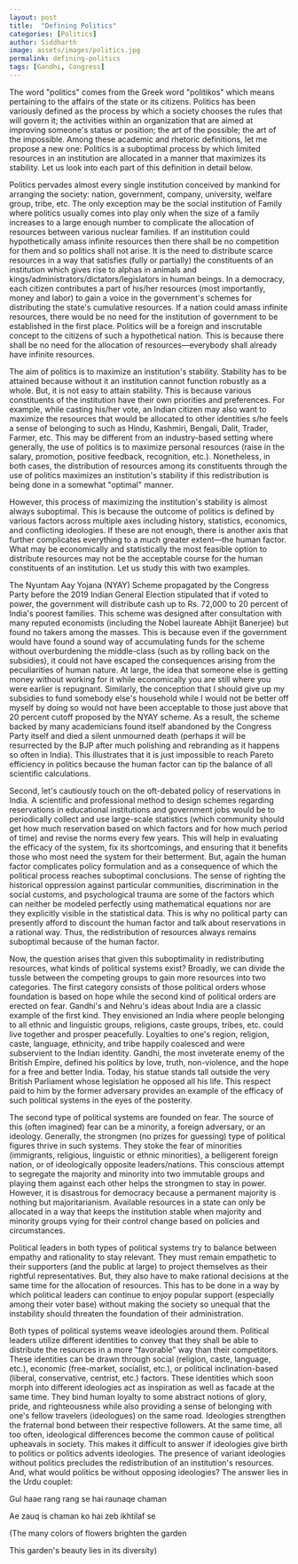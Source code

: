 ```yaml
---
layout: post
title:  "Defining Politics"
categories: [Politics]
author: Siddharth
image: assets/images/politics.jpg
permalink: defining-politics
tags: [Gandhi, Congress]
---
```

The word "politics" comes from the Greek word "politikos" which means pertaining to the affairs of the state or its citizens. Politics has been variously defined as the process by which a society chooses the rules that will govern it; the activities within an organization that are aimed at improving someone's status or position; the art of the possible; the art of the impossible. Among these academic and rhetoric definitions, let me propose a new one: Politics is a suboptimal process by which limited resources in an institution are allocated in a manner that maximizes its stability. Let us look into each part of this definition in detail below.

Politics pervades almost every single institution conceived by mankind for arranging the society: nation, government, company, university, welfare group, tribe, etc. The only exception may be the social institution of Family where politics usually comes into play only when the size of a family increases to a large enough number to complicate the allocation of resources between various nuclear families. If an institution could hypothetically amass infinite resources then there shall be no competition for them and so politics shall not arise. It is the need to distribute scarce resources in a way that satisfies (fully or partially) the constituents of an institution which gives rise to alphas in animals and kings/administrators/dictators/legislators in human beings. In a democracy, each citizen contributes a part of his/her resources (most importantly, money and labor) to gain a voice in the government's schemes for distributing the state's cumulative resources. If a nation could amass infinite resources, there would be no need for the institution of government to be established in the first place. Politics will be a foreign and inscrutable concept to the citizens of such a hypothetical nation. This is because there shall be no need for the allocation of resources—everybody shall already have infinite resources.

The aim of politics is to maximize an institution's stability. Stability has to be attained because without it an institution cannot function robustly as a whole. But, it is not easy to attain stability. This is because various constituents of the institution have their own priorities and preferences. For example, while casting his/her vote, an Indian citizen may also want to maximize the resources that would be allocated to other identities s/he feels a sense of belonging to such as Hindu, Kashmiri, Bengali, Dalit, Trader, Farmer, etc. This may be different from an industry-based setting where generally, the use of politics is to maximize personal resources (raise in the salary, promotion, positive feedback, recognition, etc.). Nonetheless, in both cases, the distribution of resources among its constituents through the use of politics maximizes an institution's stability if this redistribution is being done in a somewhat "optimal" manner.

However, this process of maximizing the institution's stability is almost always suboptimal. This is because the outcome of politics is defined by various factors across multiple axes including history, statistics, economics, and conflicting ideologies. If these are not enough, there is another axis that further complicates everything to a much greater extent—the human factor. What may be economically and statistically the most feasible option to distribute resources may not be the acceptable course for the human constituents of an institution. Let us study this with two examples.

The Nyuntam Aay Yojana (NYAY) Scheme propagated by the Congress Party before the 2019 Indian General Election stipulated that if voted to power, the government will distribute cash up to Rs. 72,000 to 20 percent of India's poorest families. This scheme was designed after consultation with many reputed economists (including the Nobel laureate Abhijit Banerjee) but found no takers among the masses. This is because even if the government would have found a sound way of accumulating funds for the scheme without overburdening the middle-class (such as by rolling back on the subsidies), it could not have escaped the consequences arising from the peculiarities of human nature. At large, the idea that someone else is getting money without working for it while economically you are still where you were earlier is repugnant. Similarly, the conception that I should give up my subsidies to fund somebody else's household while I would not be better off myself by doing so would not have been acceptable to those just above that 20 percent cutoff proposed by the NYAY scheme. As a result, the scheme backed by many academicians found itself abandoned by the Congress Party itself and died a silent unmourned death (perhaps it will be resurrected by the BJP after much polishing and rebranding as it happens so often in India). This illustrates that it is just impossible to reach Pareto efficiency in politics because the human factor can tip the balance of all scientific calculations.

Second, let's cautiously touch on the oft-debated policy of reservations in India. A scientific and professional method to design schemes regarding reservations in educational institutions and government jobs would be to periodically collect and use large-scale statistics (which community should get how much reservation based on which factors and for how much period of time) and revise the norms every few years. This will help in evaluating the efficacy of the system, fix its shortcomings, and ensuring that it benefits those who most need the system for their betterment. But, again the human factor complicates policy formulation and as a consequence of which the political process reaches suboptimal conclusions. The sense of righting the historical oppression against particular communities, discrimination in the social customs, and psychological trauma are some of the factors which can neither be modeled perfectly using mathematical equations nor are they explicitly visible in the statistical data. This is why no political party can presently afford to discount the human factor and talk about reservations in a rational way. Thus, the redistribution of resources always remains suboptimal because of the human factor.

Now, the question arises that given this suboptimality in redistributing resources, what kinds of political systems exist? Broadly, we can divide the tussle between the competing groups to gain more resources into two categories. The first category consists of those political orders whose foundation is based on hope while the second kind of political orders are erected on fear. Gandhi's and Nehru's ideas about India are a classic example of the first kind. They envisioned an India where people belonging to all ethnic and linguistic groups, religions, caste groups, tribes, etc. could live together and prosper peacefully. Loyalties to one's region, religion, caste, language, ethnicity, and tribe happily coalesced and were subservient to the Indian identity. Gandhi, the most inveterate enemy of the British Empire, defined his politics by love, truth, non-violence, and the hope for a free and better India. Today, his statue stands tall outside the very British Parliament whose legislation he opposed all his life. This respect paid to him by the former adversary provides an example of the efficacy of such political systems in the eyes of the posterity.

The second type of political systems are founded on fear. The source of this (often imagined) fear can be a minority, a foreign adversary, or an ideology. Generally, the strongmen (no prizes for guessing) type of political figures thrive in such systems. They stoke the fear of minorities (immigrants, religious, linguistic or ethnic minorities), a belligerent foreign nation, or of ideologically opposite leaders/nations. This conscious attempt to segregate the majority and minority into two immutable groups and playing them against each other helps the strongmen to stay in power. However, it is disastrous for democracy because a permanent majority is nothing but majoritarianism. Available resources in a state can only be allocated in a way that keeps the institution stable when majority and minority groups vying for their control change based on policies and circumstances.

Political leaders in both types of political systems try to balance between empathy and rationality to stay relevant. They must remain empathetic to their supporters (and the public at large) to project themselves as their rightful representatives. But, they also have to make rational decisions at the same time for the allocation of resources. This has to be done in a way by which political leaders can continue to enjoy popular support (especially among their voter base) without making the society so unequal that the instability should threaten the foundation of their administration.

Both types of political systems weave ideologies around them. Political leaders utilize different identities to convey that they shall be able to distribute the resources in a more "favorable" way than their competitors. These identities can be drawn through social (religion, caste, language, etc.), economic (free-market, socialist, etc.), or political inclination-based (liberal, conservative, centrist, etc.) factors. These identities which soon morph into different ideologies act as inspiration as well as facade at the same time. They bind human loyalty to some abstract notions of glory, pride, and righteousness while also providing a sense of belonging with one's fellow travelers (ideologues) on the same road. Ideologies strengthen the fraternal bond between their respective followers. At the same time, all too often, ideological differences become the common cause of political upheavals in society. This makes it difficult to answer if ideologies give birth to politics or politics advents ideologies. The presence of variant ideologies without politics precludes the redistribution of an institution's resources. And, what would politics be without opposing ideologies? The answer lies in the Urdu couplet:

Gul haae rang rang se hai raunaqe chaman

Ae zauq is chaman ko hai zeb ikhtilaf se

(The many colors of flowers brighten the garden

This garden's beauty lies in its diversity)